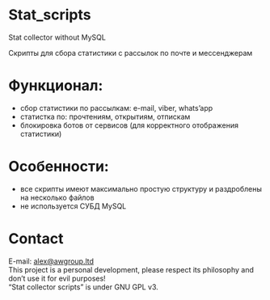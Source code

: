 # Stat_scripts
Stat collector without MySQL<br>

Скрипты для сбора статистики с рассылок по почте и мессенджерам<br>

# Функционал:

- сбор статистики по рассылкам: e-mail, viber, whats’app<br>
- статистка по: прочтениям, открытиям, отпискам<br>
- блокировка ботов от сервисов (для корректного отображения статистики)<br>
# Особенности:

- все скрипты имеют максимально простую структуру и раздроблены на несколько файлов<br>
- не используется СУБД MySQL<br>
# Contact
E-mail: alex@awgroup.ltd<br>
This project is a personal development, please respect its philosophy and don’t use it for evil purposes!<br>
“Stat collector scripts” is under GNU GPL v3.<br>
